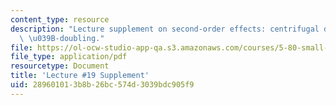```yaml
---
content_type: resource
description: "Lecture supplement on second-order effects: centrifugal distortion and\
  \ \u039B-doubling."
file: https://ol-ocw-studio-app-qa.s3.amazonaws.com/courses/5-80-small-molecule-spectroscopy-and-dynamics-fall-2008/289601013b8b26bc574d3039bdc905f9_19s_secndordreff.pdf
file_type: application/pdf
resourcetype: Document
title: 'Lecture #19 Supplement'
uid: 28960101-3b8b-26bc-574d-3039bdc905f9
---
```


